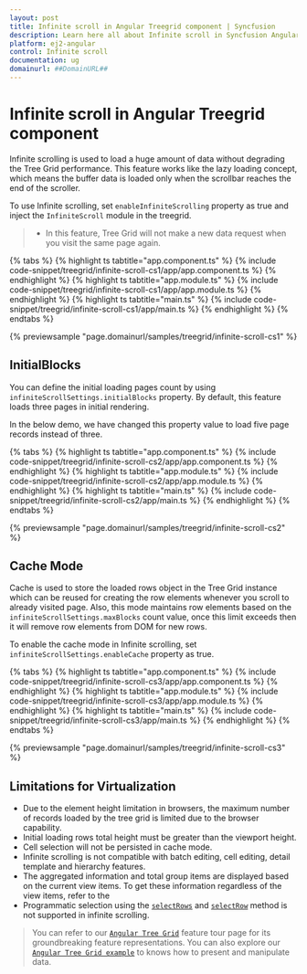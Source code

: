 ```yaml
---
layout: post
title: Infinite scroll in Angular Treegrid component | Syncfusion
description: Learn here all about Infinite scroll in Syncfusion Angular Treegrid component of Syncfusion Essential JS 2 and more.
platform: ej2-angular
control: Infinite scroll 
documentation: ug
domainurl: ##DomainURL##
---
```


# Infinite scroll in Angular Treegrid component

Infinite scrolling is used to load a huge amount of data without degrading the Tree Grid performance. This feature works like the lazy loading concept, which means the buffer data is loaded only when the scrollbar reaches the end of the scroller.

To use Infinite scrolling, set `enableInfiniteScrolling` property as true and inject the `InfiniteScroll` module in the treegrid.

> * In this feature, Tree Grid will not make a new data request when you visit the same page again.

{% tabs %}
{% highlight ts tabtitle="app.component.ts" %}
{% include code-snippet/treegrid/infinite-scroll-cs1/app/app.component.ts %}
{% endhighlight %}
{% highlight ts tabtitle="app.module.ts" %}
{% include code-snippet/treegrid/infinite-scroll-cs1/app/app.module.ts %}
{% endhighlight %}
{% highlight ts tabtitle="main.ts" %}
{% include code-snippet/treegrid/infinite-scroll-cs1/app/main.ts %}
{% endhighlight %}
{% endtabs %}
  
{% previewsample "page.domainurl/samples/treegrid/infinite-scroll-cs1" %}

## InitialBlocks

You can define the initial loading pages count by using `infiniteScrollSettings.initialBlocks` property. By default, this feature loads three pages in initial rendering.

In the below demo, we have changed this property value to load five page records instead of three.

{% tabs %}
{% highlight ts tabtitle="app.component.ts" %}
{% include code-snippet/treegrid/infinite-scroll-cs2/app/app.component.ts %}
{% endhighlight %}
{% highlight ts tabtitle="app.module.ts" %}
{% include code-snippet/treegrid/infinite-scroll-cs2/app/app.module.ts %}
{% endhighlight %}
{% highlight ts tabtitle="main.ts" %}
{% include code-snippet/treegrid/infinite-scroll-cs2/app/main.ts %}
{% endhighlight %}
{% endtabs %}
  
{% previewsample "page.domainurl/samples/treegrid/infinite-scroll-cs2" %}

## Cache Mode

Cache is used to store the loaded rows object in the Tree Grid instance which can be reused for creating the row elements whenever you scroll to already visited page. Also, this mode maintains row elements based on the `infiniteScrollSettings.maxBlocks` count value, once this limit exceeds then it will remove row elements from DOM for new rows.

To enable the cache mode in Infinite scrolling, set `infiniteScrollSettings.enableCache` property as true.

{% tabs %}
{% highlight ts tabtitle="app.component.ts" %}
{% include code-snippet/treegrid/infinite-scroll-cs3/app/app.component.ts %}
{% endhighlight %}
{% highlight ts tabtitle="app.module.ts" %}
{% include code-snippet/treegrid/infinite-scroll-cs3/app/app.module.ts %}
{% endhighlight %}
{% highlight ts tabtitle="main.ts" %}
{% include code-snippet/treegrid/infinite-scroll-cs3/app/main.ts %}
{% endhighlight %}
{% endtabs %}
  
{% previewsample "page.domainurl/samples/treegrid/infinite-scroll-cs3" %}

## Limitations for Virtualization

* Due to the element height limitation in browsers, the maximum number of records loaded by the tree grid is limited due to the browser capability.
* Initial loading rows total height must be greater than the viewport height.
* Cell selection will not be persisted in cache mode.
* Infinite scrolling is not compatible with batch editing, cell editing, detail template and hierarchy features.
* The aggregated information and total group items are displayed based on the current view items. To get these information regardless of the view items, refer to the
* Programmatic selection using the [`selectRows`](https://ej2.syncfusion.com/angular/documentation/api/treegrid/#selectrows) and [`selectRow`](https://ej2.syncfusion.com/angular/documentation/api/treegrid/#selectrow) method is not supported in infinite scrolling.

> You can refer to our [`Angular Tree Grid`](https://www.syncfusion.com/angular-ui-components/angular-tree-grid) feature tour page for its groundbreaking feature representations. You can also explore our [`Angular Tree Grid example`](https://ej2.syncfusion.com/angular/demos/#/material/treegrid/treegrid-overview) to knows how to present and manipulate data.
